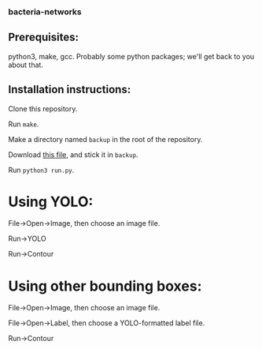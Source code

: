 ### bacteria-networks

## Prerequisites:

python3, make, gcc. Probably some python packages; we'll get back to you about that.

## Installation instructions:

Clone this repository.

Run `make`.

Make a directory named `backup` in the root of the repository.

Download [this file](https://drive.google.com/file/d/183yWT3OxjhXrpc5FyOgEfT3zViBdQMPO/view?usp=sharing), and stick it in `backup`.

Run `python3 run.py`.

# Using YOLO:

File->Open->Image, then choose an image file.

Run->YOLO

Run->Contour

# Using other bounding boxes:

File->Open->Image, then choose an image file.

File->Open->Label, then choose a YOLO-formatted label file.

Run->Contour
